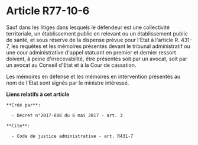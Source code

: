 # Article R77-10-6

Sauf dans les litiges dans lesquels le défendeur est une collectivité territoriale, un établissement public en relevant ou un
établissement public de santé, et sous réserve de la dispense prévue pour l'Etat à l'article R. 431-7, les requêtes et les
mémoires présentés devant le tribunal administratif ou une cour administrative d'appel statuant en premier et dernier ressort
doivent, à peine d'irrecevabilité, être présentés soit par un avocat, soit par un avocat au Conseil d'Etat et à la Cour de
cassation. 

Les mémoires en défense et les mémoires en intervention présentés au nom de l'Etat sont signés par le ministre intéressé.

**Liens relatifs à cet article**

	**Créé par**:

	  - Décret n°2017-888 du 6 mai 2017 - art. 3

	**Cite**:

	  - Code de justice administrative - art. R431-7
